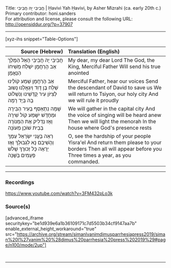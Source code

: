 <html>
<head></head>
<body>
Title: חֲבִיבִי יָהּ חֲבִיבִי | Ḥavivi Yah Ḥavivi, by Asher Mizrahi (ca. early 20th c.)<br />
Primary contributor: honi.sanders<br />
For attribution and license, please consult the following URL: <a href="http://opensiddur.org/?p=37907">http://opensiddur.org/?p=37907</a>
<p />
<hr />

[xyz-ihs snippet="Table-Options"]<table style="margin-left: auto; margin-right: auto;" class="draggable">
<thead><tr><th id="x" style="text-align: right;">Source (Hebrew)</th><th style="text-align: left;">Translation (English)</th></tr></thead>
<tbody>
<tr><td style="vertical-align:top;">
<div class="liturgy" lang="he">
חֲבִיבִי יָהּ חֲבִיבִי 
הָאֵל הַמֶּלֶך אַב הָרַחֲמָן 
יִשְׁלַח מְשִׁיחוֹ הַנֶּאֱמָן
</span></div></td>

<td style="vertical-align:top;">
<div class="english" lang="en">
My dear, my dear Lord
The God, the King, Merciful Father
Will send his true anointed
</div></td></tr>


<tr><td style="vertical-align:top;">
<div class="liturgy" lang="he">
אַב הָרַחֲמָן שְׁמַע קוֹלֵינוּ 
שְׁלַח בֶּן דָּוִד וְיִגְאֲלֵנוּ 
נָשוּב לְצִיּוֹן עִיר קָדְשֵׁינוּ 
וְנִשְׁלוֹט בָהּ בְיָד רָמָה
</span></div></td>

<td style="vertical-align:top;">
<div class="english" lang="en">
Merciful Father, hear our voices
Send the descendant of David to save us
We will return to Tsiyon, our holy city
And we will rule it proudly
</div></td></tr>


<tr><td style="vertical-align:top;">
<div class="liturgy" lang="he">
שָׁמָּה נִתְאַסֵּף בְּעִיר הַבִּירָה 
וּמֵחָדָשׁ יִשָּׁמַע קוֹל שִׁירָה 
וְאָז נַדְלִיק אֶת הַמְּנוֹרָה 
בְּבֵית שׁוֹכֵן מְעוֹנָה
</span></div></td>

<td style="vertical-align:top;">
<div class="english" lang="en">
We will gather in the capital city
And the voice of singing will be heard anew
Then we will light the menorah
In the house where God's presence rests
</div></td></tr>


<tr><td style="vertical-align:top;">
<div class="liturgy" lang="he">
רְאֵה בָּעֳנִי יִשְׂרָאֵל עַמֶּךָ 
וְהָשִׁיבֵם נָא לִגְבוּלָךָ 
וְאָז יֵרָאֶה כָּל זְכוּרֶךָ 
שָׁלֹשׁ פְּעָמִים בַּשָּׁנָה
</span></div></td>

<td style="vertical-align:top;">
<div class="english" lang="en">
O, see the hardship of your people Yisra'el
And return them please to your borders
Then all will appear before you
Three times a year, as you commanded.
</div></td></tr>
</tbody></table>

<hr />

<h3>Recordings</h3>

https://www.youtube.com/watch?v=3FM432pLo3k

<h3>Source(s)</h3>

[advanced_iframe securitykey="be1d939e6a1b36109171c7d5503b34cf9147aa7b" enable_external_height_workaround="true" src="https://archive.org/stream/simanlvanimdimusparrhesiapress2019/siman%20l%27vanim%20%28dimus%20parrhesia%20press%202019%29#page/n100/mode/2up"]

&nbsp;

<hr />

&nbsp;
</body>
</html>